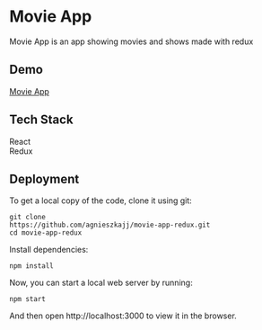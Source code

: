 
# Movie App

Movie App is an app showing movies and shows made with redux




## Demo

[Movie App](https://movies-app011.netlify.app/)
## Tech Stack

 React\
 Redux
 




## Deployment


To get a local copy of the code, clone it using git:

```
git clone 
https://github.com/agnieszkajj/movie-app-redux.git
cd movie-app-redux
```
Install dependencies:
```
npm install
```
Now, you can start a local web server by running:
```
npm start
```
And then open http://localhost:3000 to view it in the browser.

